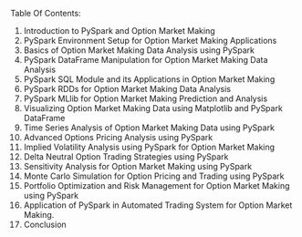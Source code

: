 Table Of Contents:

1. Introduction to PySpark and Option Market Making
2. PySpark Environment Setup for Option Market Making Applications
3. Basics of Option Market Making Data Analysis using PySpark
4. PySpark DataFrame Manipulation for Option Market Making Data Analysis
5. PySpark SQL Module and its Applications in Option Market Making
6. PySpark RDDs for Option Market Making Data Analysis
7. PySpark MLlib for Option Market Making Prediction and Analysis
8. Visualizing Option Market Making Data using Matplotlib and PySpark DataFrame
9. Time Series Analysis of Option Market Making Data using PySpark
10. Advanced Options Pricing Analysis using PySpark
11. Implied Volatility Analysis using PySpark for Option Market Making
12. Delta Neutral Option Trading Strategies using PySpark
13. Sensitivity Analysis for Option Market Making using PySpark
14. Monte Carlo Simulation for Option Pricing and Trading using PySpark
15. Portfolio Optimization and Risk Management for Option Market Making using PySpark
16. Application of PySpark in Automated Trading System for Option Market Making.
17. Conclusion